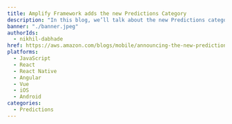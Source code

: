 ```yaml
---
title: Amplify Framework adds the new Predictions Category
description: "In this blog, we’ll talk about the new Predictions category in Amplify Framework. We will build a working React.js app with Machine learning capabilities."
banner: "./banner.jpeg"
authorIds:
  - nikhil-dabhade
href: https://aws.amazon.com/blogs/mobile/announcing-the-new-predictions-category-in-amplify-framework/
platforms:
  - JavaScript
  - React
  - React Native
  - Angular
  - Vue
  - iOS 
  - Android
categories:
  - Predictions
---
```

